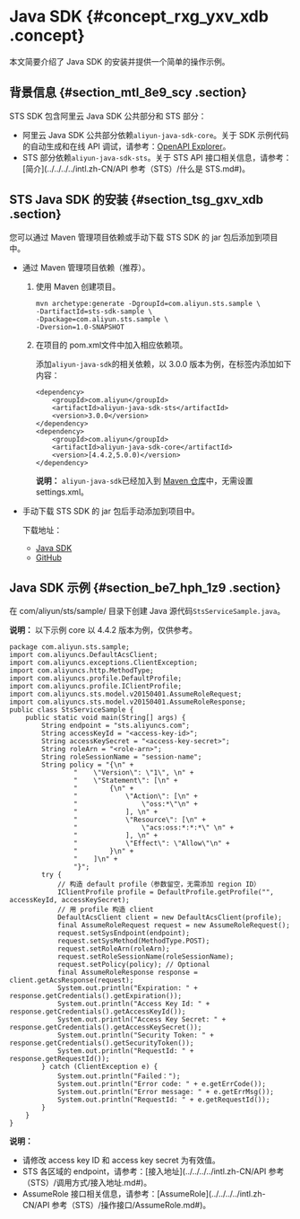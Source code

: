 # Java SDK {#concept_rxg_yxv_xdb .concept}

本文简要介绍了 Java SDK 的安装并提供一个简单的操作示例。

## 背景信息 {#section_mtl_8e9_scy .section}

STS SDK 包含阿里云 Java SDK 公共部分和 STS 部分：

-   阿里云 Java SDK 公共部分依赖`aliyun-java-sdk-core`。关于 SDK 示例代码的自动生成和在线 API 调试，请参考：[OpenAPI Explorer](https://api.aliyun.com/)。
-   STS 部分依赖`aliyun-java-sdk-sts`。关于 STS API 接口相关信息，请参考：[简介](../../../../intl.zh-CN/API 参考（STS）/什么是 STS.md#)。

## STS Java SDK 的安装 {#section_tsg_gxv_xdb .section}

您可以通过 Maven 管理项目依赖或手动下载 STS SDK 的 jar 包后添加到项目中。

-   通过 Maven 管理项目依赖（推荐）。
    1.  使用 Maven 创建项目。

        ``` {#codeblock_xaz_tmq_ab5}
        mvn archetype:generate -DgroupId=com.aliyun.sts.sample \
        -DartifactId=sts-sdk-sample \
        -Dpackage=com.aliyun.sts.sample \
        -Dversion=1.0-SNAPSHOT
        ```

    2.  在项目的 pom.xml文件中加入相应依赖项。

        添加`aliyun-java-sdk`的相关依赖，以 3.0.0 版本为例，在标签内添加如下内容：

        ``` {#codeblock_4g0_b7w_131}
        <dependency>
            <groupId>com.aliyun</groupId>
            <artifactId>aliyun-java-sdk-sts</artifactId>
            <version>3.0.0</version>
        </dependency>
        <dependency>
            <groupId>com.aliyun</groupId>
            <artifactId>aliyun-java-sdk-core</artifactId>
            <version>[4.4.2,5.0.0)</version>
        </dependency>
        ```

        **说明：** `aliyun-java-sdk`已经加入到 [Maven 仓库](https://maven-repository.com/artifact/com.aliyun)中，无需设置 settings.xml。

-   手动下载 STS SDK 的 jar 包后手动添加到项目中。

    下载地址：

    -   [Java SDK](https://develop.aliyun.com/tools/sdk#/java)
    -   [GitHub](https://github.com/aliyun/aliyun-openapi-java-sdk/tree/master/aliyun-java-sdk-sts)

## Java SDK 示例 {#section_be7_hph_1z9 .section}

在 com/aliyun/sts/sample/ 目录下创建 Java 源代码`StsServiceSample.java`。

**说明：** 以下示例 core 以 4.4.2 版本为例，仅供参考。

``` {#codeblock_t4p_zzo_lzd}
package com.aliyun.sts.sample;
import com.aliyuncs.DefaultAcsClient;
import com.aliyuncs.exceptions.ClientException;
import com.aliyuncs.http.MethodType;
import com.aliyuncs.profile.DefaultProfile;
import com.aliyuncs.profile.IClientProfile;
import com.aliyuncs.sts.model.v20150401.AssumeRoleRequest;
import com.aliyuncs.sts.model.v20150401.AssumeRoleResponse;
public class StsServiceSample {
    public static void main(String[] args) {
        String endpoint = "sts.aliyuncs.com";
        String accessKeyId = "<access-key-id>";
        String accessKeySecret = "<access-key-secret>";
        String roleArn = "<role-arn>";
        String roleSessionName = "session-name";
        String policy = "{\n" +
                "    \"Version\": \"1\", \n" +
                "    \"Statement\": [\n" +
                "        {\n" +
                "            \"Action\": [\n" +
                "                \"oss:*\"\n" +
                "            ], \n" +
                "            \"Resource\": [\n" +
                "                \"acs:oss:*:*:*\" \n" +
                "            ], \n" +
                "            \"Effect\": \"Allow\"\n" +
                "        }\n" +
                "    ]\n" +
                "}";
        try {
            // 构造 default profile（参数留空，无需添加 region ID）
            IClientProfile profile = DefaultProfile.getProfile("", accessKeyId, accessKeySecret);
            // 用 profile 构造 client
            DefaultAcsClient client = new DefaultAcsClient(profile);
            final AssumeRoleRequest request = new AssumeRoleRequest();
            request.setSysEndpoint(endpoint);
            request.setSysMethod(MethodType.POST);
            request.setRoleArn(roleArn);
            request.setRoleSessionName(roleSessionName);
            request.setPolicy(policy); // Optional
            final AssumeRoleResponse response = client.getAcsResponse(request);
            System.out.println("Expiration: " + response.getCredentials().getExpiration());
            System.out.println("Access Key Id: " + response.getCredentials().getAccessKeyId());
            System.out.println("Access Key Secret: " + response.getCredentials().getAccessKeySecret());
            System.out.println("Security Token: " + response.getCredentials().getSecurityToken());
            System.out.println("RequestId: " + response.getRequestId());
        } catch (ClientException e) {
            System.out.println("Failed：");
            System.out.println("Error code: " + e.getErrCode());
            System.out.println("Error message: " + e.getErrMsg());
            System.out.println("RequestId: " + e.getRequestId());
        }
    }
}
```

**说明：** 

-   请修改 access key ID 和 access key secret 为有效值。
-   STS 各区域的 endpoint，请参考：[接入地址](../../../../intl.zh-CN/API 参考（STS）/调用方式/接入地址.md#)。
-   AssumeRole 接口相关信息，请参考：[AssumeRole](../../../../intl.zh-CN/API 参考（STS）/操作接口/AssumeRole.md#)。

